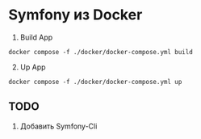# Symfony из Docker

1. Build App

```
docker compose -f ./docker/docker-compose.yml build
```

2. Up App

```
docker compose -f ./docker/docker-compose.yml up
```
## TODO

1. Добавить Symfony-Cli 